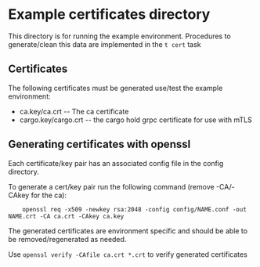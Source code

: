 # Example certificates directory

This directory is for running the example environment.
Procedures to generate/clean this data are implemented in the `t cert` task

## Certificates

The following certificates must be generated use/test the example environment:

  * ca.key/ca.crt -- The ca certificate
  * cargo.key/cargo.crt -- the cargo hold grpc certificate for use with mTLS

## Generating certificates with openssl

Each certificate/key pair has an associated config file in the config directory.

To generate a cert/key pair run the following command (remove -CA/-CAkey for the ca):
```
    openssl req -x509 -newkey rsa:2048 -config config/NAME.conf -out NAME.crt -CA ca.crt -CAkey ca.key 
```

The generated certificates are environment specific and should be able to be removed/regenerated as needed.

Use `openssl verify -CAfile ca.crt *.crt` to verify generated certificates
